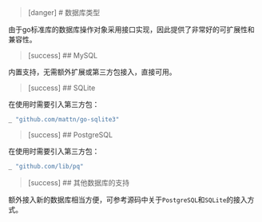 
>[danger] # 数据库类型

由于go标准库的数据库操作对象采用接口实现，因此提供了非常好的可扩展性和兼容性。

>[success] ## MySQL

内置支持，无需额外扩展或第三方包接入，直接可用。

>[success] ## SQLite

在使用时需要引入第三方包：
```go
_ "github.com/mattn/go-sqlite3"
```

>[success] ## PostgreSQL

在使用时需要引入第三方包：
```go
_ "github.com/lib/pq"
```

>[success] ## 其他数据库的支持

额外接入新的数据库相当方便，可参考源码中关于```PostgreSQL```和```SQLite```的接入方式。
